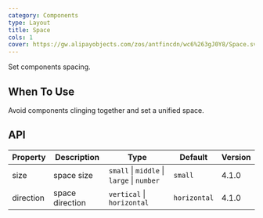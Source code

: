 ```yaml
---
category: Components
type: Layout
title: Space
cols: 1
cover: https://gw.alipayobjects.com/zos/antfincdn/wc6%263gJ0Y8/Space.svg
---
```


Set components spacing.

## When To Use

Avoid components clinging together and set a unified space.

## API

| Property | Description | Type | Default | Version |
| --- | --- | --- | --- | --- |
| size | space size | `small` \| `middle` \| `large` \| `number` | `small` | 4.1.0 |
| direction | space direction | `vertical` \| `horizontal` | `horizontal` | 4.1.0 |
